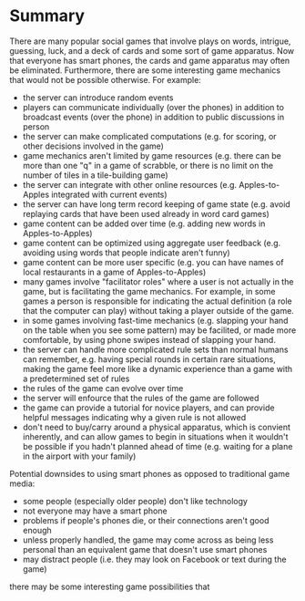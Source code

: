# Summary

There are many popular social games that involve plays on words, intrigue,
guessing, luck, and a deck of cards and some sort of game apparatus.  Now that
everyone has smart phones, the cards and game apparatus may often be
eliminated.  Furthermore, there are some interesting game mechanics that would
not be possible otherwise.  For example:

- the server can introduce random events
- players can communicate individually (over the phones) in addition to
  broadcast events (over the phone) in addition to public discussions in person
- the server can make complicated computations (e.g. for scoring, or other
  decisions involved in the game)
- game mechanics aren't limited by game resources (e.g. there can be more than
  one "q" in a game of scrabble, or there is no limit on the number of tiles in
  a tile-building game)
- the server can integrate with other online resources (e.g. Apples-to-Apples
  integrated with current events)
- the server can have long term record keeping of game state (e.g. avoid replaying
  cards that have been used already in word card games)
- game content can be added over time (e.g. adding new words in Apples-to-Apples)
- game content can be optimized using aggregate user feedback (e.g. avoiding using
  words that people indicate aren't funny)
- game content can be more user specific (e.g. you can have names of local restaurants
  in a game of Apples-to-Apples)
- many games involve "facilitator roles" where a user is not actually in the game,
  but is facilitating the game mechanics.  For example, in some games a person is 
  responsible for indicating the actual definition (a role that the computer can play)
  without taking a player outside of the game.
- in some games involving fast-time mechanics (e.g. slapping your hand on the table
  when you see some pattern) may be facilited, or made more comfortable, by using phone
  swipes instead of slapping your hand.
- the server can handle more complicated rule sets than normal humans can remember, e.g.
  having special rounds in certain rare situations, making the game feel more like
  a dynamic experience than a game with a predetermined set of rules
- the rules of the game can evolve over time
- the server will enfource that the rules of the game are followed
- the game can provide a tutorial for novice players, and can provide helpful messages
  indicating why a given rule is not allowed
- don't need to buy/carry around a physical apparatus, which is convient inherently, and
  can allow games to begin in situations when it wouldn't be possible if you hadn't
  planned ahead of time (e.g. waiting for a plane in the airport with your family)

Potential downsides to using smart phones as opposed to traditional game media:

- some people (especially older people) don't like technology
- not everyone may have a smart phone
- problems if people's phones die, or their connections aren't good enough
- unless properly handled, the game may come across as being less personal than an
  equivalent game that doesn't use smart phones
- may distract people (i.e. they may look on Facebook or text during the game)


there may be some interesting game
possibilities that 
